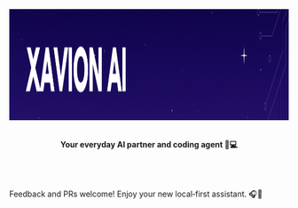 <div align="center"> 
   <img width="1536" height="200" alt="XAVION AI" src="https://github.com/javiiervm/Xavion-AI/blob/main/assets/github_banner.png" />
   <br /><br />
   <p><b>
      Your everyday AI partner and coding agent 🤖💻
   </b></p>
</div>
<br /><br />


<br />
Feedback and PRs welcome! Enjoy your new local‑first assistant. 🎧🤖
